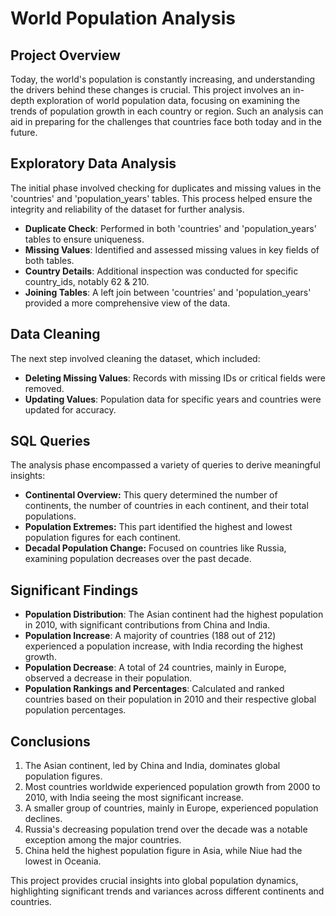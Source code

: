 # World Population Analysis

## Project Overview
Today, the world's population is constantly increasing, and understanding the drivers behind these changes is crucial. This project involves an in-depth exploration of world population data, focusing on examining the trends of population growth in each country or region. Such an analysis can aid in preparing for the challenges that countries face both today and in the future.

## Exploratory Data Analysis
The initial phase involved checking for duplicates and missing values in the 'countries' and 'population_years' tables. This process helped ensure the integrity and reliability of the dataset for further analysis.

- **Duplicate Check**: Performed in both 'countries' and 'population_years' tables to ensure uniqueness.
- **Missing Values**: Identified and assessed missing values in key fields of both tables.
- **Country Details**: Additional inspection was conducted for specific country_ids, notably 62 & 210.
- **Joining Tables**: A left join between 'countries' and 'population_years' provided a more comprehensive view of the data.

## Data Cleaning
The next step involved cleaning the dataset, which included:

- **Deleting Missing Values**: Records with missing IDs or critical fields were removed.
- **Updating Values**: Population data for specific years and countries were updated for accuracy.

## SQL Queries

The analysis phase encompassed a variety of queries to derive meaningful insights:

- **Continental Overview:** This query determined the number of continents, the number of countries in each continent, and their total populations.
- **Population Extremes:** This part identified the highest and lowest population figures for each continent.
- **Decadal Population Change:** Focused on countries like Russia, examining population decreases over the past decade.

## Significant Findings
- **Population Distribution**: The Asian continent had the highest population in 2010, with significant contributions from China and India.
- **Population Increase**: A majority of countries (188 out of 212) experienced a population increase, with India recording the highest growth.
- **Population Decrease**: A total of 24 countries, mainly in Europe, observed a decrease in their population.
- **Population Rankings and Percentages**: Calculated and ranked countries based on their population in 2010 and their respective global population percentages.

## Conclusions
1. The Asian continent, led by China and India, dominates global population figures.
2. Most countries worldwide experienced population growth from 2000 to 2010, with India seeing the most significant increase.
3. A smaller group of countries, mainly in Europe, experienced population declines.
4. Russia's decreasing population trend over the decade was a notable exception among the major countries.
5. China held the highest population figure in Asia, while Niue had the lowest in Oceania.

This project provides crucial insights into global population dynamics, highlighting significant trends and variances across different continents and countries.
